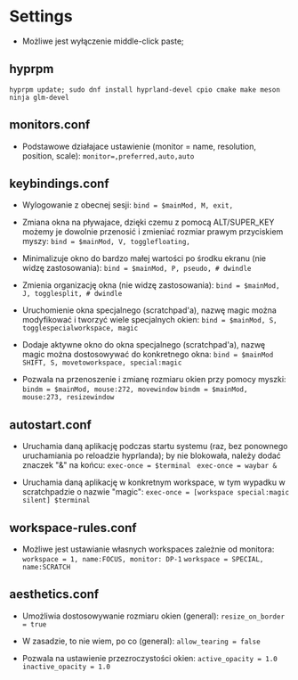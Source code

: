 # Settings

- Możliwe jest wyłączenie middle-click paste;

## hyprpm
`hyprpm update;
sudo dnf install hyprland-devel cpio cmake make meson ninja glm-devel`

## monitors.conf

- Podstawowe działajace ustawienie (monitor = name, resolution, position, scale):
`monitor=,preferred,auto,auto`


## keybindings.conf

- Wylogowanie z obecnej sesji:
`bind = $mainMod, M, exit,`

- Zmiana okna na pływajace, dzięki czemu z pomocą ALT/SUPER_KEY możemy je dowolnie przenosić i zmieniać rozmiar prawym przyciskiem myszy:
`bind = $mainMod, V, togglefloating,`

- Minimalizuje okno do bardzo małej wartości po środku ekranu (nie widzę zastosowania):
`bind = $mainMod, P, pseudo, # dwindle`

- Zmienia organizację okna (nie widzę zastosowania):
`bind = $mainMod, J, togglesplit, # dwindle`

- Uruchomienie okna specjalnego (scratchpad'a), nazwę magic można modyfikować i tworzyć wiele specjalnych okien:
`bind = $mainMod, S, togglespecialworkspace, magic`

- Dodaje aktywne okno do okna specjalnego (scratchpad'a), nazwę magic można dostosowywać do konkretnego okna:
`bind = $mainMod SHIFT, S, movetoworkspace, special:magic`

- Pozwala na przenoszenie i zmianę rozmiaru okien przy pomocy myszki:
`bindm = $mainMod, mouse:272, movewindow`
`bindm = $mainMod, mouse:273, resizewindow`


## autostart.conf

- Uruchamia daną aplikację podczas startu systemu (raz, bez ponownego uruchamiania po reloadzie hyprlanda); by nie blokowała, należy dodać znaczek "&" na końcu:
`exec-once = $terminal `
`exec-once = waybar &`

- Uruchamia daną aplikację w konkretnym workspace, w tym wypadku w scratchpadzie o nazwie "magic":
`exec-once = [workspace special:magic silent] $terminal`


## workspace-rules.conf

- Możliwe jest ustawianie własnych workspaces zależnie od monitora:
`workspace = 1, name:FOCUS, monitor: DP-1`
`workspace = SPECIAL, name:SCRATCH`


## aesthetics.conf

- Umożliwia dostosowywanie rozmiaru okien (general):
`resize_on_border = true`

- W zasadzie, to nie wiem, po co (general):
`allow_tearing = false`

- Pozwala na ustawienie przezroczystości okien:
`active_opacity = 1.0`
`inactive_opacity = 1.0`
